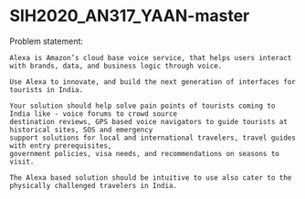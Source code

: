 # SIH2020_AN317_YAAN-master

Problem statement:    
                        
    Alexa is Amazon’s cloud base voice service, that helps users interact with brands, data, and business logic through voice.
                        
    Use Alexa to innovate, and build the next generation of interfaces for tourists in India.
                        
    Your solution should help solve pain points of tourists coming to India like - voice forums to crowd source 
    destination reviews, GPS based voice navigators to guide tourists at historical sites, SOS and emergency 
    support solutions for local and international travelers, travel guides with entry prerequisites, 
    government policies, visa needs, and recommendations on seasons to visit.
                        
    The Alexa based solution should be intuitive to use also cater to the physically challenged travelers in India.
